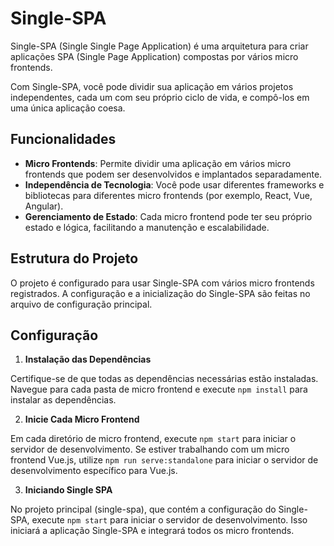 # Single-SPA

Single-SPA (Single Single Page Application) é uma arquitetura para criar aplicações SPA (Single Page Application) compostas por vários micro frontends. 

Com Single-SPA, você pode dividir sua aplicação em vários projetos independentes, cada um com seu próprio ciclo de vida, e compô-los em uma única aplicação coesa.

## Funcionalidades

- **Micro Frontends**: Permite dividir uma aplicação em vários micro frontends que podem ser desenvolvidos e implantados separadamente.
- **Independência de Tecnologia**: Você pode usar diferentes frameworks e bibliotecas para diferentes micro frontends (por exemplo, React, Vue, Angular).
- **Gerenciamento de Estado**: Cada micro frontend pode ter seu próprio estado e lógica, facilitando a manutenção e escalabilidade.

## Estrutura do Projeto

O projeto é configurado para usar Single-SPA com vários micro frontends registrados. A configuração e a inicialização do Single-SPA são feitas no arquivo de configuração principal.

## Configuração

1. **Instalação das Dependências**

Certifique-se de que todas as dependências necessárias estão instaladas. Navegue para cada pasta de micro frontend e execute `npm install` para instalar as dependências.

2. **Inicie Cada Micro Frontend**

Em cada diretório de micro frontend, execute `npm start` para iniciar o servidor de desenvolvimento. Se estiver trabalhando com um micro frontend Vue.js, utilize `npm run serve:standalone` para iniciar o servidor de desenvolvimento específico para Vue.js.

3. **Iniciando Single SPA**

No projeto principal (single-spa), que contém a configuração do Single-SPA, execute `npm start` para iniciar o servidor de desenvolvimento. Isso iniciará a aplicação Single-SPA e integrará todos os micro frontends.